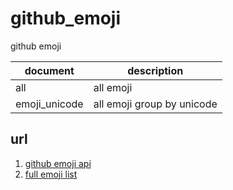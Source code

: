 # github_emoji
github emoji


|document|description|
|---|---|
|all|all emoji|
|emoji_unicode|all emoji group by unicode|

## url
1. [github emoji api](https://unicode.org/emoji/charts/full-emoji-list.html)
2. [full emoji list](https://unicode.org/emoji/charts/full-emoji-list.html)